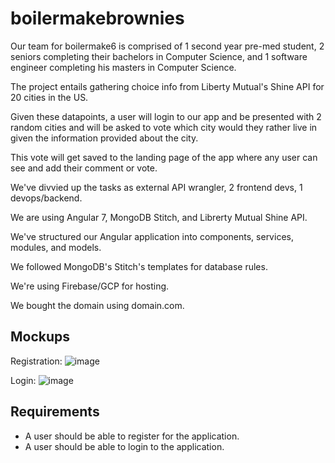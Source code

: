 # boilermakebrownies

Our team for boilermake6 is comprised of 1 second year pre-med student, 2 seniors completing their bachelors in Computer Science, and 1 software engineer completing his masters in Computer Science.

The project entails gathering choice info from Liberty Mutual's Shine API for 20 cities in the US.

Given these datapoints, a user will login to our app and be presented with 2 random cities and will be asked to vote which city would they rather live in given the information provided about the city.

This vote will get saved to the landing page of the app where any user can see and add their comment or vote.

We've divvied up the tasks as external API wrangler, 2 frontend devs, 1 devops/backend.

We are using Angular 7, MongoDB Stitch, and Librerty Mutual Shine API.

We've structured our Angular application into components, services, modules, and models.

We followed MongoDB's Stitch's templates for database rules.

We're using Firebase/GCP for hosting.

We bought the domain using domain.com.

## Mockups

Registration:
![image](https://user-images.githubusercontent.com/29419183/47252363-6c38e280-d411-11e8-839d-295e26b0fe1c.png)

Login:
![image](https://user-images.githubusercontent.com/29419183/47252368-7f4bb280-d411-11e8-843e-53b56531f9d8.png)


## Requirements
* A user should be able to register for the application.
* A user should be able to login to the application.
